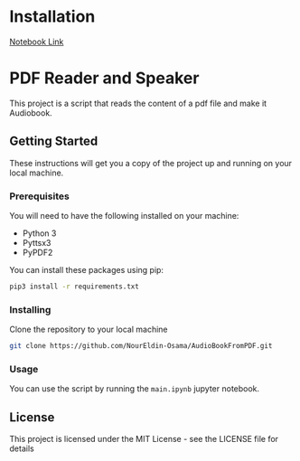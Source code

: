 # Installation

[Notebook Link](main.ipynb)

# PDF Reader and Speaker

This project is a script that reads the content of a pdf file and make it Audiobook.

## Getting Started

These instructions will get you a copy of the project up and running on your local machine.

### Prerequisites

You will need to have the following installed on your machine:
- Python 3
- Pyttsx3
- PyPDF2

You can install these packages using pip:
```bash
pip3 install -r requirements.txt
```

### Installing

Clone the repository to your local machine

```bash
git clone https://github.com/NourEldin-Osama/AudioBookFromPDF.git
```

### Usage

You can use the script by running the ```main.ipynb``` jupyter notebook.

## License

This project is licensed under the MIT License - see the LICENSE file for details